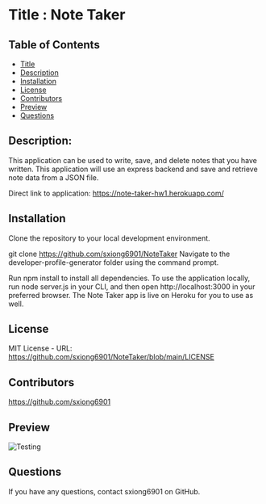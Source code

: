 # Title : Note Taker

  ## Table of Contents
  * [Title](#Title)
  * [Description](#Description)
  * [Installation](#Installation)
  * [License](#license)
  * [Contributors](#Contributors)
  * [Preview](#Preview)
  * [Questions](#Questions)

  ## Description:
  This application can be used to write, save, and delete notes that you have written. This application will use an express backend and save and retrieve note data from a JSON file.

   Direct link to application: https://note-taker-hw1.herokuapp.com/
  
  ## Installation
  Clone the repository to your local development environment.

  git clone https://github.com/sxiong6901/NoteTaker
  Navigate to the developer-profile-generator folder using the command prompt.

  Run npm install to install all dependencies. To use the application locally, run node server.js in your CLI, and then open http://localhost:3000 in your preferred browser. The Note Taker app is live on Heroku for you to use as well.



  ## License
  MIT License - URL: https://github.com/sxiong6901/NoteTaker/blob/main/LICENSE
  
  ## Contributors
  https://github.com/sxiong6901
  
  ## Preview
  ![Testing](https://github.com/sxiong6901/NoteTaker/blob/main/assets/Test.gif)
  
 
  ## Questions
  If you have any questions, contact sxiong6901 on GitHub.
